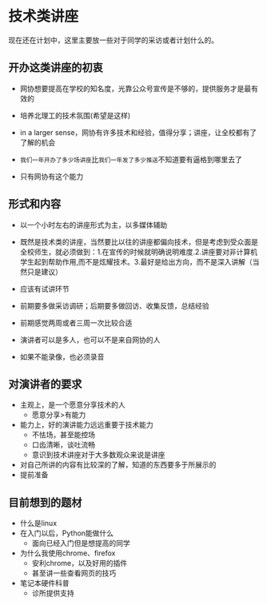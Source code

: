 # 技术类讲座

现在还在计划中，这里主要放一些对于同学的采访或者计划什么的。

## 开办这类讲座的初衷

- 网协想要提高在学校的知名度，光靠公众号宣传是不够的，提供服务才是最有效的

- 培养北理工的技术氛围(希望是这样)

- in a larger sense，网协有许多技术和经验，值得分享；讲座，让全校都有了了解的机会

- `我们一年开办了多少场讲座`比`我们一年发了多少推送`不知道要有逼格到哪里去了

- 只有网协有这个能力

## 形式和内容

- 以一个小时左右的讲座形式为主，以多媒体辅助

- 既然是技术类的讲座，当然要比以往的讲座都偏向技术，但是考虑到受众面是全校师生，就必须做到：1.在宣传的时候就明确说明难度.2.讲座要对非计算机学生起到帮助作用,而不是炫耀技术。3.最好是给出方向，而不是深入讲解（当然只是建议）

- 应该有试讲环节

- 前期要多做采访调研；后期要多做回访、收集反馈，总结经验

- 前期感觉两周或者三周一次比较合适

- 演讲者可以是多人，也可以不是来自网协的人

- 如果不能录像，也必须录音

## 对演讲者的要求

- 主观上，是一个愿意分享技术的人
  - 愿意分享>有能力
- 能力上，好的演讲能力远远重要于技术能力
  - 不怯场，甚至能控场
  - 口齿清晰，谈吐流畅
  - 意识到技术讲座对于大多数观众来说是讲座
- 对自己所讲的内容有比较深的了解，知道的东西要多于所展示的
- 提前准备

## 目前想到的题材

- 什么是linux
- 在入门以后，Python能做什么
  - 面向已经入门但是想提高的同学
- 为什么我使用chrome、firefox
  - 安利chrome，以及好用的插件
  - 甚至讲一些查看网页的技巧
- 笔记本硬件科普
  - 诊所提供支持